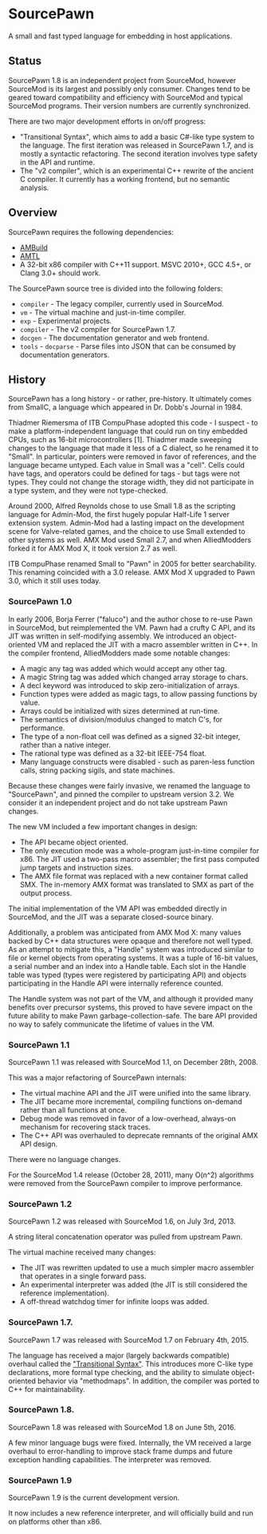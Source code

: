 SourcePawn
==========

A small and fast typed language for embedding in host applications.

Status
------

SourcePawn 1.8 is an independent project from SourceMod, however SourceMod is its largest and possibly only consumer. Changes tend to be geared toward compatibility and efficiency with SourceMod and typical SourceMod programs. Their version numbers are currently synchronized.

There are two major development efforts in on/off progress:
 - "Transitional Syntax", which aims to add a basic C#-like type system to the language. The first iteration was released in SourcePawn 1.7, and is mostly a syntactic refactoring. The second iteration involves type safety in the API and runtime.
 - The "v2 compiler", which is an experimental C++ rewrite of the ancient C compiler. It currently has a working frontend, but no semantic analysis.

Overview
--------

SourcePawn requires the following dependencies:
 * [AMBuild](https://github.com/alliedmodders/ambuild)
 * [AMTL](https://github.com/alliedmodders/amtl)
 * A 32-bit x86 compiler with C++11 support. MSVC 2010+, GCC 4.5+, or Clang 3.0+ should work.

The SourcePawn source tree is divided into the following folders:
 - `compiler` - The legacy compiler, currently used in SourceMod.
 - `vm` - The virtual machine and just-in-time compiler.
 - `exp` - Experimental projects.
  - `compiler` - The v2 compiler for SourcePawn 1.7.
   - `docgen` - The documentation generator and web frontend.
   - `tools`
    - `docparse` - Parse files into JSON that can be consumed by documentation generators.

History
-------

SourcePawn has a long history - or rather, pre-history. It ultimately comes from SmallC, a language which appeared in Dr. Dobb's Journal in 1984.

Thiadmer Riemersma of ITB CompuPhase adopted this code - I suspect - to make a platform-independent language that could run on tiny embedded CPUs, such as 16-bit microcontrollers [1]. Thiadmer made sweeping changes to the language that made it less of a C dialect, so he renamed it to "Small". In particular, pointers were removed in favor of references, and the language became untyped. Each value in Small was a "cell". Cells could have tags, and operators could be defined for tags - but tags were not types. They could not change the storage width, they did not participate in a type system, and they were not type-checked.

Around 2000, Alfred Reynolds chose to use Small 1.8 as the scripting language for Admin-Mod, the first hugely popular Half-Life 1 server extension system. Admin-Mod had a lasting impact on the development scene for Valve-related games, and the choice to use Small extended to other systems as well. AMX Mod used Small 2.7, and when AlliedModders forked it for AMX Mod X, it took version 2.7 as well.

ITB CompuPhase renamed Small to "Pawn" in 2005 for better searchability. This renaming coincided with a 3.0 release. AMX Mod X upgraded to Pawn 3.0, which it still uses today.

### SourcePawn 1.0
In early 2006, Borja Ferrer ("faluco") and the author chose to re-use Pawn in SourceMod, but reimplemented the VM. Pawn had a crufty C API, and its JIT was written in self-modifying assembly. We introduced an object-oriented VM and replaced the JIT with a macro assembler written in C++. In the compiler frontend, AlliedModders made some notable changes:
 - A magic any tag was added which would accept any other tag.
 - A magic String tag was added which changed array storage to chars.
 - A decl keyword was introduced to skip zero-initialization of arrays.
 - Function types were added as magic tags, to allow passing functions by value.
 - Arrays could be initialized with sizes determined at run-time.
 - The semantics of division/modulus changed to match C's, for performance.
 - The type of a non-float cell was defined as a signed 32-bit integer, rather than a native integer.
 - The rational type was defined as a 32-bit IEEE-754 float.
 - Many language constructs were disabled - such as paren-less function calls, string packing sigils, and state machines.

Because these changes were fairly invasive, we renamed the language to "SourcePawn", and pinned the compiler to upstream version 3.2. We consider it an independent project and do not take upstream Pawn changes.

The new VM included a few important changes in design:
 - The API became object oriented.
 - The only execution mode was a whole-program just-in-time compiler for x86. The JIT used a two-pass macro assembler; the first pass computed jump targets and instruction sizes.
 - The AMX file format was replaced with a new container format called SMX. The in-memory AMX format was translated to SMX as part of the output process.

The initial implementation of the VM API was embedded directly in SourceMod, and the JIT was a separate closed-source binary.

Additionally, a problem was anticipated from AMX Mod X: many values backed by C++ data structures were opaque and therefore not well typed. As an attempt to mitigate this, a "Handle" system was introduced similar to file or kernel objects from operating systems. It was a tuple of 16-bit values, a serial number and an index into a Handle table. Each slot in the Handle table was typed (types were registered by participating API) and objects participating in the Handle API were internally reference counted.

The Handle system was not part of the VM, and although it provided many benefits over precursor systems, this proved to have severe impact on the future ability to make Pawn garbage-collection-safe. The bare API provided no way to safely communicate the lifetime of values in the VM.

### SourcePawn 1.1

SourcePawn 1.1 was released with SourceMod 1.1, on December 28th, 2008.

This was a major refactoring of SourcePawn internals:
 - The virtual machine API and the JIT were unified into the same library.
 - The JIT became more incremental, compiling functions on-demand rather than all functions at once.
 - Debug mode was removed in favor of a low-overhead, always-on mechanism for recovering stack traces.
 - The C++ API was overhauled to deprecate remnants of the original AMX API design.

There were no language changes.

For the SourceMod 1.4 release (October 28, 2011), many O(n^2) algorithms were removed from the SourcePawn compiler to improve performance.

### SourcePawn 1.2

SourcePawn 1.2 was released with SourceMod 1.6, on July 3rd, 2013.

A string literal concatenation operator was pulled from upstream Pawn.

The virtual machine received many changes:
 - The JIT was rewritten updated to use a much simpler macro assembler that operates in a single forward pass.
 - An experimental interpreter was added (the JIT is still considered the reference implementation).
 - A off-thread watchdog timer for infinite loops was added.

### SourcePawn 1.7.

SourcePawn 1.7 was released with SourceMod 1.7 on February 4th, 2015.

The language has received a major (largely backwards compatible) overhaul called the ["Transitional Syntax"](https://wiki.alliedmods.net/SourcePawn_Transitional_Syntax "Transitional Syntax"). This introduces more C-like type declarations, more formal type checking, and the ability to simulate object-oriented behavior via "methodmaps". In addition, the compiler was ported to C++ for maintainability.

### SourcePawn 1.8.

SourcePawn 1.8 was released with SourceMod 1.8 on June 5th, 2016.

A few minor language bugs were fixed. Internally, the VM received a large overhaul to error-handling to improve stack frame dumps and future exception handling capabilities. The interpreter was removed.

### SourcePawn 1.9

SourcePawn 1.9 is the current development version.

It now includes a new reference interpreter, and will officially build and run on platforms other than x86.
